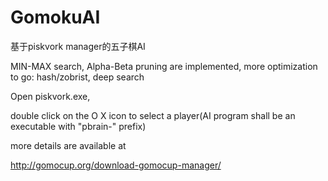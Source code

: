 # GomokuAI
基于piskvork manager的五子棋AI

MIN-MAX search, Alpha-Beta pruning are implemented, more optimization to go: hash/zobrist, deep search

Open piskvork.exe,

double click on the O X icon to select a player(AI program shall be an executable with "pbrain-" prefix)

more details are available at

http://gomocup.org/download-gomocup-manager/
